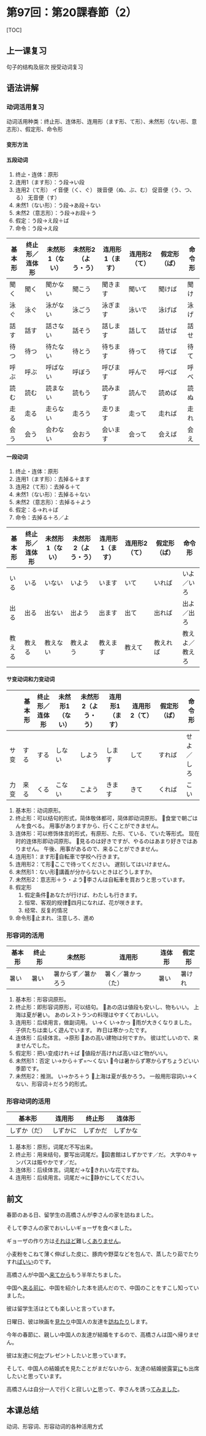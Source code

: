 # 第97回：第20課春節（2）

[TOC]

## 上一课复习

句子的结构及层次
授受动词复习

## 语法讲解

### 动词活用复习

动词活用种类：终止形、连体形、连用形（ます形、て形）、未然形（ない形、意志形）、假定形、命令形

#### 变形方法

#### 五段动词

1. 终止・连体：原形
2. 连用1（ます形）：う段→い段
3. 连用2（て形）
    イ音便（く、ぐ）
    拨音便（ぬ、ぶ、む）
    促音便（う、つ、る）
    无音便（す）
4. 未然1（ない形）：う段→あ段＋ない
5. 未然2（意志形）：う段→お段＋う
6. 假定：う段→え段＋ば
7. 命令：う段→え段

| 基本形 | 终止形／连体形 | 未然形1（ない） | 未然形2（よう・う） | 连用形1（ます） | 连用形2（て） | 假定形（ば） | 命令形 |
| ------ | -------------- | --------------- | ------------------- | --------------- | ------------- | ------------ | ------ |
| 聞く   | 聞く           | 聞かない        | 聞こう              | 聞きます        | 聞いて        | 聞けば       | 聞け   |
| 泳ぐ   | 泳ぐ           | 泳がない        | 泳ごう              | 泳ぎます        | 泳いで        | 泳げば       | 泳げ   |
| 話す   | 話す           | 話さない        | 話そう              | 話します        | 話して        | 話せば       | 話せ   |
| 待つ   | 待つ           | 待たない        | 待とう              | 待ちます        | 待って        | 待てば       | 待て   |
| 呼ぶ   | 呼ぶ           | 呼ばない        | 呼ぼう              | 呼びます        | 呼んで        | 呼べば       | 呼べ   |
| 読む   | 読む           | 読まない        | 読もう              | 読みます        | 読んで        | 読めば       | 読ぬ   |
| 走る   | 走る           | 走らない        | 走ろう              | 走ります        | 走って        | 走れば       | 走れ   |
| 会う   | 会う           | 会わない        | 会おう              | 会います        | 会って        | 会えば       | 会え   |

#### 一段动词

1. 终止・连体：原形
2. 连用1（ます形）：去掉る＋ます
3. 连用2（て形）：去掉る＋て
4. 未然1（ない形）：去掉る＋ない
5. 未然2（意志形）：去掉る＋よう
6. 假定：る→れ＋ば
7. 命令：去掉る＋ろ／よ

| 基本形 | 终止形／连体形 | 未然形1（ない） | 未然形2（よう・う） | 连用形1（ます） | 连用形2（て） | 假定形（ば） | 命令形         |
| ------ | -------------- | --------------- | ------------------- | --------------- | ------------- | ------------ | -------------- |
| いる   | いる           | いない          | いよう              | います          | いて          | いれば       | いよ／いろ     |
| 出る   | 出る           | 出ない          | 出よう              | 出ます          | 出て          | 出れば       | 出よ／出ろ     |
| 教える | 教える         | 教えない        | 教えよう            | 教えます        | 教えて        | 教えれば     | 教えよ／教えろ |

#### サ变动词和力变动词

|      | 基本形 | 终止形／连体形 | 未然形1（ない） | 未然形2（よう・う） | 连用形1（ます） | 连用形2（て） | 假定形（ば） | 命令形     |
| ---- | ------ | -------------- | --------------- | ------------------- | --------------- | ------------- | ------------ | ---------- |
| サ变 | する   | する           | しない          | しよう              | します          | して          | すれば       | せよ／しろ |
| 力变 | 来る   | くる           | こない          | こよう              | きます          | きて          | くれば       | こい       |

1. 基本形：动词原形。
2. 终止形：可以结句的形式，简体敬体都可，简体即动词原形。
    📌食堂で朝ごはんを食べる。
    用事がありますから、行くことができません。
3. 连体形：可以修饰体言的形式，有原形、た形、ている、ていた等形式。
    现在时的连体形即动词原形。
    📌見るのは好きですが、やるのはあまり好きではありません。
    午後、用事があるので、来ることができません。
4. 连用形1：ます形📌自転車で学校へ行きます。
5. 连用形2：て形📌ここで待ってください。
    遅刻してはいけません。
6. 未然形1：ない形📌講義が分からないときはどうしますか。
7. 未然形2：意志形＋う・よう📌李さんは自転車を買おうと思っています。
8. 假定形
    1. 假定条件📌あなたが行けば、わたしも行きます。
    2. 恒常、客观的规律📌四月になれば、花が咲きます。
    3. 经常、反复的情况
9. 命令形📌止まれ、注意しろ、進め

### 形容词的活用

| 基本形 | 终止形 | 未然形             | 连用形             | 连体形 | 假定形 |
| ------ | ------ | ------------------ | ------------------ | ------ | ------ |
| 暑い   | 暑い   | 暑からず／暑かろう | 暑く／暑かっ（た） | 暑い   | 暑けれ |

1. 基本形：形容词原形。
2. 终止形：即形容词原形，可以结句。
    📌あの店は値段も安いし、物もいい。
    上海は夏が暑い。
    あのレストランの料理はやすくておいしい。
3. 连用形：后续用言，做副词用。
    い→く
    い→かっ
    📌雨が大きくなりました。
    子供たちは楽しく遊んでいます。
    昨日は寒かったです。
4. 连体形：后续体言。→原形
    📌あの高い建物は何ですか。
    彼は忙しいので、来ませんでした。
5. 假定形：把い变成けれ＋ば
    📌値段が高ければ高いほど物がいい。
6. 未然形1：否定
    い→から＋ず=〜くない
    📌今は暑からず寒からずちょうどいい季節です。
7. 未然形2：推测。
    い→かろ＋う
    📌上海は夏が長かろう。
    一般用形容詞い→くない、形容词＋だろう的形式。

### 形容动词的活用

| 基本形       | 连用形   | 终止形   | 连体形   |
| ------------ | -------- | -------- | -------- |
| しずか（だ） | しずかに | しずかだ | しずかな |

1. 基本形：原形，词尾だ不写出来。
2. 终止形：用来结句，要写出词尾だ。📌図書館はしずかです／だ。
    大学のキャンパスは賑やかです／だ。
3. 连体形：后续体言。词尾だ→な📌きれいな花ですね。
4. 连用形：后续用言。词尾だ→に📌静かにしてください。

前文
---

春節のある日、留学生の高橋さんが李さんの家を訪ねました。

そして李さんの家でおいしいギョーザを食べました。

ギョーザの作り方は<u>それほど</u>難し<u>くありません</u>。

小麦粉をこねて薄く伸ばした皮に、豚肉や野菜などを包んで、蒸したり茹でたりすれ<u>ばいい</u>のです。

高橋さんが中国へ<u>来てから</u>もう半年たちました。

中国へ<u>来る前に</u>、中国を紹介した本を読んだので、中国のことをすこし知っていました。

彼は留学生活はとても楽しいと言っています。

日曜日、彼は映画を<u>見たり</u>中国人の友達を<u>訪ねたり</u>します。

今年の春節に、親しい中国人の友達が結婚をするので、高橋さんは国へ帰りません。

彼は友達に何<u>か</u>プレゼントしたいと思っています。

そして、中国人の結婚式を見たことがまだないから、友達の結婚披露宴<u>に</u>も出席したいと思っています。

高橋さんは自分一人で行くと寂しい<u>と</u>思って、李さんを誘っ<u>てみました</u>。

本课总结
---

动词、形容词、形容动词的各种活用方式